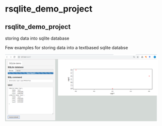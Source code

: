 # rsqlite_demo_project

## rsqlite_demo_project
storing data into sqlite database

Few examples for storing data into a textbased sqlite databse

![alt text](https://github.com/nthomasCUBE/rsqlite_demo_project/blob/master/Figure1v4.png)
